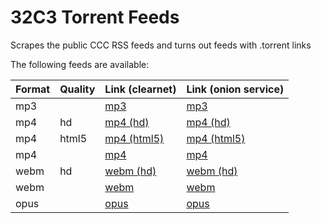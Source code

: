 # 32C3 Torrent Feeds

Scrapes the public CCC RSS feeds and turns out feeds with .torrent links

The following feeds are available:

| Format | Quality | Link (clearnet) | Link (onion service) |
|--------|---------|-----------------|----------------------|
| mp3    |         | [mp3](https://cccfeeds.finn.io/feed/mp3.atom) | [mp3](http://32c3xt3uy7chnptn.onion/feed/mp3.atom) |
| mp4    | hd      | [mp4 (hd)](https://cccfeeds.finn.io/feed/mp4%20%28hd%29.atom) | [mp4 (hd)](http://32c3xt3uy7chnptn.onion/feed/mp4%20%28hd%29.atom) |
| mp4    | html5   | [mp4 (html5)](https://cccfeeds.finn.io/feed/mp4%20%28html5%29.atom) | [mp4 (html5)](http://32c3xt3uy7chnptn.onion/feed/mp4%20%28html5%29.atom) |
| mp4    |         | [mp4](https://cccfeeds.finn.io/feed/mp4.atom) | [mp4](http://32c3xt3uy7chnptn.onion/feed/mp4.atom) |
| webm   | hd      | [webm (hd)](https://cccfeeds.finn.io/feed/webm%20%28hd%29.atom) | [webm (hd)](http://32c3xt3uy7chnptn.onion/feed/webm%20%28hd%29.atom) |
| webm   |         | [webm](https://cccfeeds.finn.io/feed/webm.atom) | [webm](http://32c3xt3uy7chnptn.onion/feed/webm.atom) |
| opus   |         | [opus](https://cccfeeds.finn.io/feed/opus.atom) | [opus](http://32c3xt3uy7chnptn.onion/feed/opus.atom)
